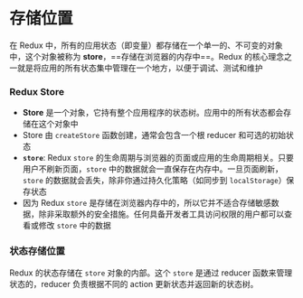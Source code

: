 # 存储位置

在 Redux 中，所有的应用状态（即变量）都存储在一个单一的、不可变的对象中，这个对象被称为 **store**，==存储在浏览器的内存中==。Redux 的核心理念之一就是将应用的所有状态集中管理在一个地方，以便于调试、测试和维护

### Redux Store

- **Store** 是一个对象，它持有整个应用程序的状态树。应用中的所有状态都会存储在这个对象中
- Store 由 `createStore` 函数创建，通常会包含一个根 reducer 和可选的初始状态
- **`store`**: Redux `store` 的生命周期与浏览器的页面或应用的生命周期相关。只要用户不刷新页面，`store` 中的数据就会一直保存在内存中。一旦页面刷新，`store` 的数据就会丢失，除非你通过持久化策略（如同步到 `localStorage`）保存状态
- 因为 Redux `store` 是存储在浏览器内存中的，所以它并不适合存储敏感数据，除非采取额外的安全措施。任何具备开发者工具访问权限的用户都可以查看或修改 `store` 中的数据

### 状态存储位置

Redux 的状态存储在 `store` 对象的内部。这个 `store` 是通过 reducer 函数来管理状态的，reducer 负责根据不同的 action 更新状态并返回新的状态树。